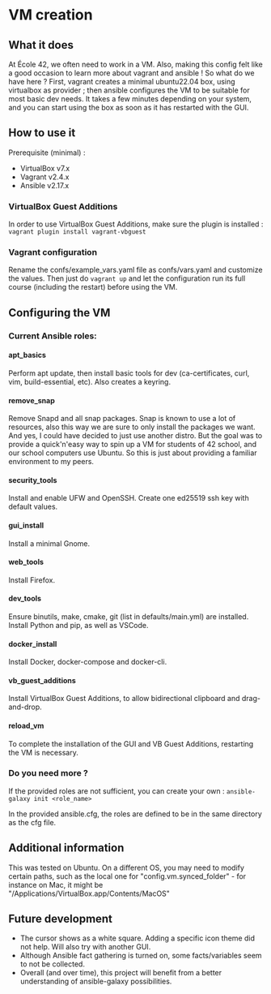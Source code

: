 # VM creation

## What it does
At École 42, we often need to work in a VM. Also, making this config felt like a good occasion to learn more about vagrant and ansible !
So what do we have here ?
First, vagrant creates a minimal ubuntu22.04 box, using virtualbox as provider ; then ansible configures the VM to be suitable for most basic dev needs. It takes a few minutes depending on your system, and you can start using the box as soon as it has restarted with the GUI.

## How to use it
Prerequisite (minimal) :
- VirtualBox v7.x
- Vagrant v2.4.x
- Ansible v2.17.x

### VirtualBox Guest Additions
In order to use VirtualBox Guest Additions, make sure the plugin is installed :
```vagrant plugin install vagrant-vbguest```

### Vagrant configuration
Rename the confs/example_vars.yaml file as confs/vars.yaml and customize the values.
Then just do ```vagrant up``` and let the configuration run its full course (including the restart) before using the VM.

## Configuring the VM

### Current Ansible roles:

#### apt_basics
Perform apt update, then install basic tools for dev (ca-certificates, curl, vim, build-essential, etc).
Also creates a keyring.

#### remove_snap
Remove Snapd and all snap packages.
Snap is known to use a lot of resources, also this way we are sure to only install the packages we want.
And yes, I could have decided to just use another distro. But the goal was to provide a quick'n'easy way to spin up a VM for students of 42 school, and our school computers use Ubuntu. So this is just about providing a familiar environment to my peers.

#### security_tools
Install and enable UFW and OpenSSH.
Create one ed25519 ssh key with default values.

#### gui_install
Install a minimal Gnome.

#### web_tools
Install Firefox.

#### dev_tools
Ensure binutils, make, cmake, git (list in defaults/main.yml) are installed.
Install Python and pip, as well as VSCode.

#### docker_install
Install Docker, docker-compose and docker-cli.

#### vb_guest_additions
Install VirtualBox Guest Additions, to allow bidirectional clipboard and drag-and-drop.

#### reload_vm
To complete the installation of the GUI and VB Guest Additions, restarting the VM is necessary.

### Do you need more ?
If the provided roles are not sufficient, you can create your own :
```ansible-galaxy init <role_name>```

In the provided ansible.cfg, the roles are defined to be in the same directory as the cfg file.

## Additional information

This was tested on Ubuntu. On a different OS, you may need to modify certain paths, such as the local one for "config.vm.synced_folder" - for instance on Mac, it might be "/Applications/VirtualBox.app/Contents/MacOS"

## Future development
- The cursor shows as a white square. Adding a specific icon theme did not help. Will also try with another GUI.
- Although Ansible fact gathering is turned on, some facts/variables seem to not be collected.
- Overall (and over time), this project will benefit from a better understanding of ansible-galaxy possibilities.
